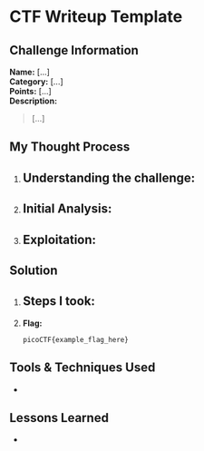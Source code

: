 # CTF Writeup Template

## Challenge Information
**Name:** [...]  
**Category:** [...]  
**Points:** [...]  
**Description:**  
> [...]

## My Thought Process
1. **Understanding the challenge:**  
   - 

2. **Initial Analysis:**  
   -

4. **Exploitation:**  
   -

## Solution
1. **Steps I took:**  
   -

3. **Flag:**  
   ```
   picoCTF{example_flag_here}
   ```

##  Tools & Techniques Used
-

## Lessons Learned
-

